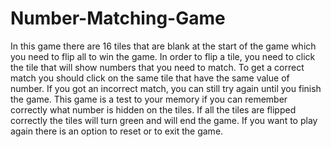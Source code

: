 # Number-Matching-Game
In this game there are 16 tiles that are blank at the start of the game which you need to flip all to win the game. In order to flip a tile, you need to click the tile that will show numbers that you need to match. To get a correct match you should click on the same tile that have the same value of number. If you got an incorrect match, you can still try again until you finish the game. This game is a test to your memory if you can remember correctly what number is hidden on the tiles. If all the tiles are flipped correctly the tiles will turn green and will end the game. If you want to play again there is an option to reset or to exit the game.
